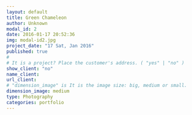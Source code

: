 ```yaml
---
layout: default
title: Green Chameleon
author: Unknown
modal_id: 2
date: 2016-01-17 20:52:36
img: modal-id2.jpg
project_date: "17 Sat, Jan 2016"
published: true
#
# It is a project? Place the customer's address. ( "yes" | "no" )
show_client: "no"
name_client:
url_client:
# "dimension_image" is It is the image size: big, medium or small.
dimension_image: medium
type: Photography
categories: portfolio
---
```

